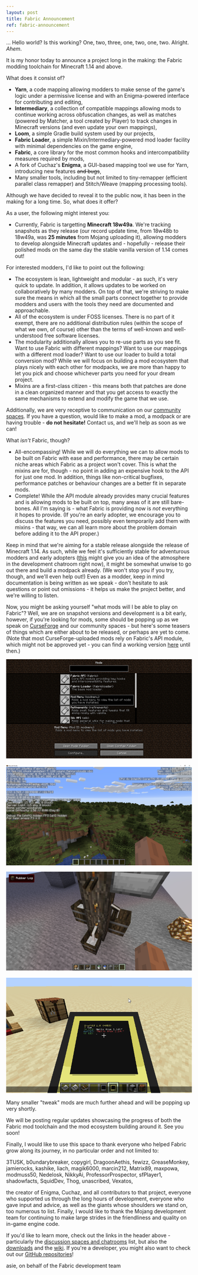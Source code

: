 ```yaml
---
layout: post
title: Fabric Announcement
ref: fabric-announcement
---
```

... Hello world? Is this working? One, two, three, one, two, one, two. Alright. *Ahem*.

It is my honor today to announce a project long in the making: the Fabric modding toolchain for Minecraft 1.14 and above.

What does it consist of?

* **Yarn**, a code mapping allowing modders to make sense of the game's logic under a permissive license and with an Enigma-powered interface for contributing and editing,
* **Intermediary**, a collection of compatible mappings allowing mods to continue working across obfuscation changes, as well as matches (powered by Matcher, a tool created by Player) to track changes in Minecraft versions (and even update your own mappings),
* **Loom**, a simple Gradle build system used by our projects,
* **Fabric Loader**, a simple Mixin/Intermediary-powered mod loader facility with minimal dependencies on the game engine,
* **Fabric**, a core library for the most common hooks and intercompatibility measures required by mods,
* A fork of Cuchaz's **Enigma**, a GUI-based mapping tool we use for Yarn, introducing new features ~~and bugs~~,
* Many smaller tools, including but not limited to tiny-remapper (efficient parallel class remapper) and Stitch/Weave (mapping processing tools).

Although we have decided to reveal it to the public now, it has been in the making for a long time. So, what does it offer?

As a user, the following might interest you:

* Currently, Fabric is targetting **Minecraft 18w49a**. We're tracking snapshots as they release (our record update time, from 18w48b to 18w49a, was **25 minutes** from Mojang uploading it), allowing modders to develop alongside Minecraft updates and - hopefully - release their polished mods on the same day the stable vanilla version of 1.14 comes out!

For interested modders, I'd like to point out the following:

* The ecosystem is lean, lightweight and modular - as such, it's very quick to update. In addition, it allows updates to be worked on collaboratively by many modders. On top of that, we're striving to make sure the means in which all the small parts connect together to provide modders and users with the tools they need are documented and approachable.
* All of the ecosystem is under FOSS licenses. There is no part of it exempt, there are no additional distribution rules (within the scope of what we own, of course) other than the terms of well-known and well-understood free software licenses.
* The modularity additionally allows you to re-use parts as you see fit. Want to use Fabric with different mappings? Want to use our mappings with a different mod loader? Want to use our loader to build a total conversion mod? While we will focus on building a mod ecosystem that plays nicely with each other for modpacks, we are more than happy to let you pick and choose whichever parts you need for your dream project.
* Mixins are a first-class citizen - this means both that patches are done in a clean organized manner and that you get access to exactly the same mechanisms to extend and modify the game that we use.

Additionally, we are very receptive to communication on our [community spaces](/discuss). If you have a question, would like to make a mod, a modpack or are having trouble - **do not hesitate!** Contact us, and we'll help as soon as we can!

What *isn't* Fabric, though?

* All-encompassing! While we will do everything we can to allow mods to be built on Fabric with ease and performance, there may be certain niche areas which Fabric as a project won't cover. This is what the mixins are for, though - no point in adding an expensive hook to the API for just one mod. In addition, things like non-critical bugfixes, performance patches or behaviour changes are a better fit in separate mods.
* Complete! While the API module already provides many crucial features and is allowing mods to be built on top, many areas of it are still bare-bones. All I'm saying is - what Fabric is providing now is *not* everything it hopes to provide. (If you're an early adopter, we encourage you to discuss the features you need, possibly even temporarily add them with mixins - that way, we can all learn more about the problem domain before adding it to the API proper.)

Keep in mind that we're aiming for a stable release alongside the release of Minecraft 1.14. As such, while we feel it's sufficiently stable for adventurous modders and early adopters ([this](https://www.youtube.com/watch?v=tyneiz9FRMw) might give you an idea of the atmosphere in the development chatroom right now), it might be somewhat unwise to go out there and build a modpack already. (We won't stop you if you try, though, and we'll even help out!) Even as a modder, keep in mind documentation is being written as we speak - don't hesitate to ask questions or point out omissions - it helps us make the project better, and we're willing to listen.

Now, you might be asking yourself "what mods will I be able to play on Fabric"? Well, we are on snapshot versions and development is a bit early, however, if you're looking for mods, some should be popping up as we speak on [CurseForge](https://minecraft.curseforge.com/mc-mods?filter-game-version=2020709689%3A7133&filter-sort=2) and our community spaces - but here's some teasers of things which are either about to be released, or perhaps are yet to come. (Note that most CurseForge-uploaded mods rely on Fabric's API module, which might not be approved yet - you can find a working version [here](https://maven.fabricmc.net/net/fabricmc/fabric/0.1.0.36/fabric-0.1.0.36.jar) until then.)

![ModMenu by ProfessorProspector](/assets/external/TeLw.png)

![To get this far takes quite a traversal.](/assets/external/q6D5d1u.png)

![How well-assembled!](/assets/external/K9F8L1G.png)

![Logical...](/assets/external/lurTAgQ.png)

Many smaller "tweak" mods are much further ahead and will be popping up very shortly.

We will be posting regular updates showcasing the progress of both the Fabric mod toolchain and the mod ecosystem building around it. See you soon!

Finally, I would like to use this space to thank everyone who helped Fabric grow along its journey, in no particular order and not limited to:

3TUSK, b0undarybreaker, copygirl, DragoonAethis, fewizz, GreaseMonkey, jamierocks, kashike, liach, magik6000, marcin212, Matrix89, maxpowa, modmuss50, Nedelosk, NikkyAi, ProfessorProspector, sfPlayer1, shadowfacts, SquidDev, Thog, unascribed, Vexatos,

the creator of Enigma, Cuchaz, and all contributors to that project, everyone who supported us through the long hours of development, everyone who gave input and advice, as well as the giants whose shoulders we stand on, too numerous to list. Finally, I would like to thank the Mojang development team for continuing to make large strides in the friendliness and quality on in-game engine code.

If you'd like to learn more, check out the links in the header above - particularly the [discussion spaces and chatrooms](/discuss) list, but also the [downloads](/use) and the [wiki](/wiki). If you're a developer, you might also want to check out our [GitHub repositories](https://github.com/FabricMC)!

asie, on behalf of the Fabric development team
